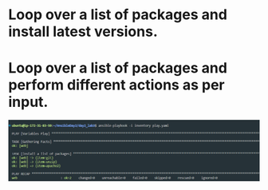 # Loop over a list of packages and install latest versions.
# Loop over a list of packages and perform different actions as per input.
![alt text](day2_lab3.png)
